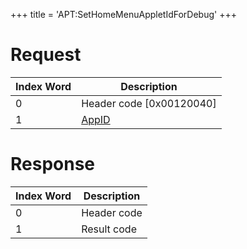 +++
title = 'APT:SetHomeMenuAppletIdForDebug'
+++

# Request

| Index Word | Description                                    |
|------------|------------------------------------------------|
| 0          | Header code \[0x00120040\]                     |
| 1          | [AppID](NS_and_APT_Services#AppIDs "wikilink") |

# Response

| Index Word | Description |
|------------|-------------|
| 0          | Header code |
| 1          | Result code |